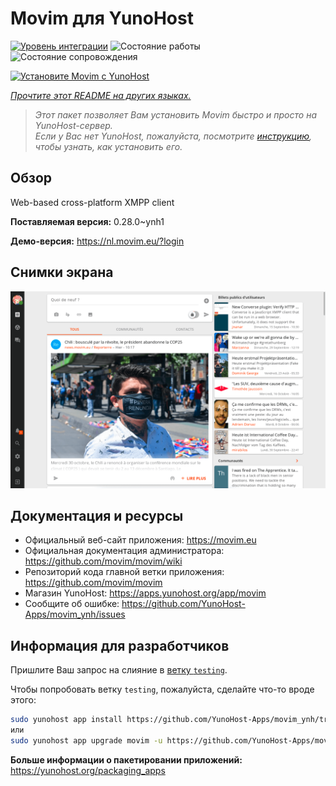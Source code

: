 <!--
Важно: этот README был автоматически сгенерирован <https://github.com/YunoHost/apps/tree/master/tools/readme_generator>
Он НЕ ДОЛЖЕН редактироваться вручную.
-->

# Movim для YunoHost

[![Уровень интеграции](https://dash.yunohost.org/integration/movim.svg)](https://ci-apps.yunohost.org/ci/apps/movim/) ![Состояние работы](https://ci-apps.yunohost.org/ci/badges/movim.status.svg) ![Состояние сопровождения](https://ci-apps.yunohost.org/ci/badges/movim.maintain.svg)

[![Установите Movim с YunoHost](https://install-app.yunohost.org/install-with-yunohost.svg)](https://install-app.yunohost.org/?app=movim)

*[Прочтите этот README на других языках.](./ALL_README.md)*

> *Этот пакет позволяет Вам установить Movim быстро и просто на YunoHost-сервер.*  
> *Если у Вас нет YunoHost, пожалуйста, посмотрите [инструкцию](https://yunohost.org/install), чтобы узнать, как установить его.*

## Обзор

Web-based cross-platform XMPP client


**Поставляемая версия:** 0.28.0~ynh1

**Демо-версия:** <https://nl.movim.eu/?login>

## Снимки экрана

![Снимок экрана Movim](./doc/screenshots/movim.png)

## Документация и ресурсы

- Официальный веб-сайт приложения: <https://movim.eu>
- Официальная документация администратора: <https://github.com/movim/movim/wiki>
- Репозиторий кода главной ветки приложения: <https://github.com/movim/movim>
- Магазин YunoHost: <https://apps.yunohost.org/app/movim>
- Сообщите об ошибке: <https://github.com/YunoHost-Apps/movim_ynh/issues>

## Информация для разработчиков

Пришлите Ваш запрос на слияние в [ветку `testing`](https://github.com/YunoHost-Apps/movim_ynh/tree/testing).

Чтобы попробовать ветку `testing`, пожалуйста, сделайте что-то вроде этого:

```bash
sudo yunohost app install https://github.com/YunoHost-Apps/movim_ynh/tree/testing --debug
или
sudo yunohost app upgrade movim -u https://github.com/YunoHost-Apps/movim_ynh/tree/testing --debug
```

**Больше информации о пакетировании приложений:** <https://yunohost.org/packaging_apps>
